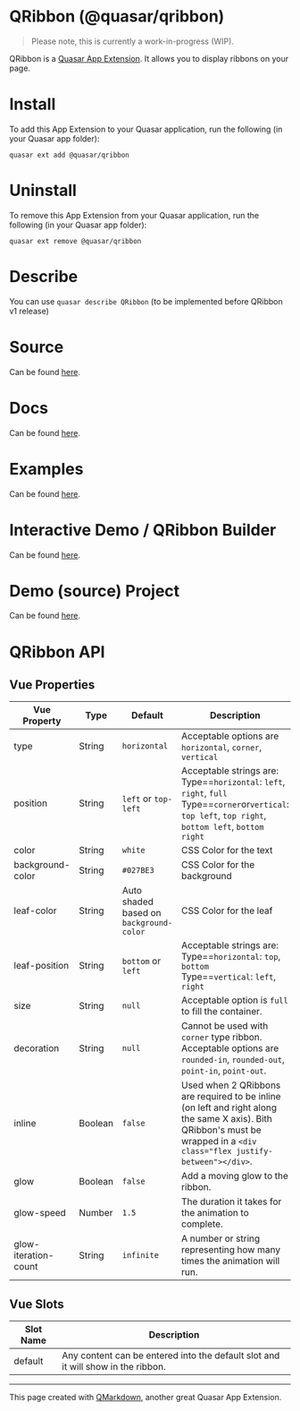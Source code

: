 QRibbon (@quasar/qribbon)
===

> Please note, this is currently a work-in-progress (WIP).

QRibbon is a [Quasar App Extension](https://quasar.dev/app-extensions/introduction). It allows you to display ribbons on your page.

# Install
To add this App Extension to your Quasar application, run the following (in your Quasar app folder):
```
quasar ext add @quasar/qribbon
```

# Uninstall
To remove this App Extension from your Quasar application, run the following (in your Quasar app folder):
```
quasar ext remove @quasar/qribbon
```

# Describe
You can use `quasar describe QRibbon` (to be implemented before QRibbon v1 release)

# Source
Can be found [here](https://github.com/quasarframework/app-extension-qribbon/).

# Docs
Can be found [here](https://quasarframework.github.io/app-extension-qribbon/).

# Examples
Can be found [here](https://quasarframework.github.io/app-extension-qribbon/examples).

# Interactive Demo / QRibbon Builder
Can be found [here](https://quasarframework.github.io/app-extension-qribbon/builder).

# Demo (source) Project
Can be found [here](https://github.com/quasarframework/app-extension-qribbon/tree/master/demo).

# QRibbon API

## Vue Properties

| Vue Property | Type | Default | Description |
| --- | --- | --- | --- |
| type | String | `horizontal` | Acceptable options are `horizontal`, `corner`, `vertical` |
| position | String | `left` or `top-left` | Acceptable strings are: <br/> Type==`horizontal`: `left`, `right`, `full`<br/> Type==`corner`or`vertical`: `top left`, `top right`, `bottom left`, `bottom right` |
| color | String | `white` | CSS Color for the text |
| background-color | String | `#027BE3` | CSS Color for the background |
| leaf-color | String | Auto shaded based on `background-color` | CSS Color for the leaf |
| leaf-position | String | `bottom` or `left` | Acceptable strings are: <br/> Type==`horizontal`: `top`, `bottom`<br/> Type==`vertical`: `left`, `right` |
| size | String | `null` | Acceptable option is `full` to fill the container. |
| decoration | String | `null` | Cannot be used with `corner` type ribbon. Acceptable options are `rounded-in`, `rounded-out`, `point-in`, `point-out`. |
| inline | Boolean | `false` | Used when 2 QRibbons are required to be inline (on left and right along the same X axis). Bith QRibbon's must be wrapped in a `<div class="flex justify-between"></div>`. |
| glow | Boolean | `false` | Add a moving glow to the ribbon. |
| glow-speed | Number | `1.5` | The duration it takes for the animation to complete. |
| glow-iteration-count | String | `infinite` | A number or string representing how many times the animation will run. |

## Vue Slots
| Slot Name | Description |
| --- | --- |
| default | Any content can be entered into the default slot and it will show in the ribbon. |

---
This page created with [QMarkdown](https://quasarframework.github.io/app-extension-qmarkdown), another great Quasar App Extension.
